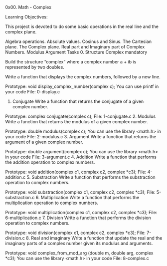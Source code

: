 0x00. Math - Complex

Learning Objectives:

This project is devoted to do some basic operations in the real line and the complex plane.

Algebra operations.
Absolute values.
Cosinus and Sinus.
The Cartesian plane.
The Complex plane.
Real part and Imaginary part of Complex Numbers.
Modulus
Argument
Tasks
0. Structure Complex
mandatory

Build the structure “complex” where a complex number a + ib is represented by two doubles.

Write a function that displays the complex numbers, followed by a new line.

Prototype: void display_complex_number(complex c);
You can use printf in your code
File: 0-display.c
1. Conjugate
Write a function that returns the conjugate of a given complex number.

Prototype: complex conjugate(complex c);
File: 1-conjugate.c
2. Modulus
Write a function that returns the modulus of a given complex number.

Prototype: double modulus(complex c);
You can use the library <math.h> in your code
File: 2-modulus.c
3. Argument
Write a function that returns the argument of a given complex number.

Prototype: double argument(complex c);
You can use the library <math.h> in your code
File: 3-argument.c
4. Addition
Write a function that performs the addition operation to complex numbers.

Prototype: void addition(complex c1, complex c2, complex *c3);
File: 4-addition.c
5. Substraction
Write a function that performs the substraction operation to complex numbers.

Prototype: void substraction(complex c1, complex c2, complex *c3);
File: 5-substraction.c
6. Multiplication
Write a function that performs the multiplication operation to complex numbers.

Prototype: void multiplication(complex c1, complex c2, complex *c3);
File: 6-multiplication.c
7. Division
Write a function that performs the division operation to complex numbers.

Prototype: void division(complex c1, complex c2, complex *c3);
File: 7-division.c
8. Real and imaginary
Write a function that update the real and the imaginary parts of a complex number given its modulus and arguments.

Prototype: void complex_from_mod_arg (double m, double arg, complex *c3);
You can use the library <math.h> in your code
File: 8-complex.c
